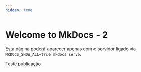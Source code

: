 ```yaml
---
hidden: true
---
```


# Welcome to MkDocs - 2

Esta página poderá aparecer apenas com o servidor ligado via `MKDOCS_SHOW_ALL=true mkdocs serve`.

Teste publicação
